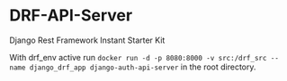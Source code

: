 # DRF-API-Server

Django Rest Framework Instant Starter Kit

With drf_env active run `docker run -d -p 8080:8000 -v src:/drf_src --name django_drf_app django-auth-api-server` in the root directory.
